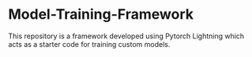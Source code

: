 # Model-Training-Framework
This repository is a framework developed using Pytorch Lightning which acts as a starter code for training custom models.

